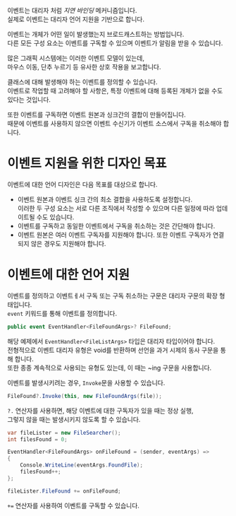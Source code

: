 이벤트는 대리자 처럼 _지연 바인딩_ 메커니즘입니다.       
실제로 이벤트는 대리자 언어 지원을 기반으로 합니다.        

이벤트는 개체가 어떤 일이 발생했는지 브로드캐스트하는 방법입니다.       
다른 모든 구성 요소는 이벤트를 구독할 수 있으며 이벤트가 알림을 받을 수 있습니다.        

많은 그래픽 시스템에는 이러한 이벤트 모델이 있는데,         
마우스 이동, 단추 누르기 등 유사한 상호 작용을 보고합니다.     

클래스에 대해 발생해야 하는 이벤트를 정의할 수 있습니다.         
이벤트로 작업할 때 고려해야 할 사항은, 특정 이벤트에 대해 등록된 개체가 없을 수도 있다는 것입니다.      

또한 이벤트를 구독하면 이벤트 원본과 싱크간의 결합이 만들어집니다.        
때문에 이벤트를 사용하지 않으면 이벤트 수신기가 이벤트 소스에서 구독을 취소해야 합니다.          

# 이벤트 지원을 위한 디자인 목표
이벤트에 대한 언어 디자인은 다음 목표를 대상으로 합니다.      

- 이벤트 원본과 이벤트 싱크 간의 최소 결합을 사용하도록 설정합니다.       
이러한 두 구성 요소는 서로 다른 조직에서 작성할 수 있으며 다른 일정에 따라 업데이트될 수도 있습니다.      
- 이벤트를 구독하고 동일한 이벤트에서 구독을 취소하는 것은 간단해야 합니다.
- 이벤트 원본은 여러 이벤트 구독자를 지원해야 합니다.
또한 이벤트 구독자가 연결되지 않은 경우도 지원해야 합니다.

# 이벤트에 대한 언어 지원
이벤트를 정의하고 이벤트ㅔ서 구독 또는 구독 취소하는 구문은 대리자 구문의 확장 형태입니다.      
`event` 키워드를 통해 이벤트를 정의합니다.     

```cs
public event EventHandler<FileFoundArgs>? FileFound;
```
해당 예제에서 `EventHandler<FileListArgs>` 타입은 대리자 타입이어야 합니다.      
전형적으로 이벤트 대리자 유형은 void를 반환하며 선언을 과거 시제의 동사 구문을 통해 합니다.     
또한 종종 계속적으로 사용되는 유형도 있는데, 이 때는 ~ing 구문을 사용합니다.     

이벤트를 발생시키려는 경우, `Invoke`문을 사용할 수 있습니다.      
```cs
FileFound?.Invoke(this, new FileFoundArgs(file));
```
`?.` 연산자를 사용하면, 해당 이벤트에 대한 구독자가 있을 때는 정상 실행,       
그렇지 않을 때는 발생시키지 않도록 할 수 있습니다.      

```cs
var fileLister = new FileSearcher();
int filesFound = 0;

EventHandler<FileFoundArgs> onFileFound = (sender, eventArgs) =>
{
    Console.WriteLine(eventArgs.FoundFile);
    filesFound++;
};

fileLister.FileFound += onFileFound;
```
`+=` 연산자를 사용하여 이벤트를 구독할 수 있습니다.     
